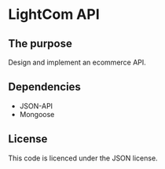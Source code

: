 # LightCom API

## The purpose
Design and implement an ecommerce API.

## Dependencies
- JSON-API
- Mongoose

## License
This code is licenced under the JSON license.